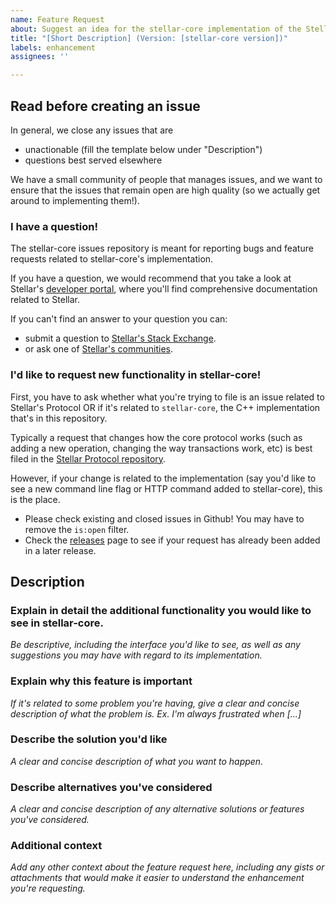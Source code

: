 ```yaml
---
name: Feature Request
about: Suggest an idea for the stellar-core implementation of the Stellar Protocol
title: "[Short Description] (Version: [stellar-core version])"
labels: enhancement
assignees: ''

---
```


## Read before creating an issue

In general, we close any issues that are
* unactionable (fill the template below under "Description")
* questions best served elsewhere

We have a small community of people that manages issues, and we want to ensure that the issues that remain open are high quality (so we actually get around to implementing them!).

### I have a question!

The stellar-core issues repository is meant for reporting bugs and feature requests related to stellar-core's implementation.

If you have a question, we would recommend that you take a look at Stellar's [developer portal][1], where you'll find comprehensive documentation related to Stellar.

If you can't find an answer to your question you can:
* submit a question to [Stellar's Stack Exchange][2].
* or ask one of [Stellar's communities][3].

[1]: https://www.stellar.org/developers/
[2]: https://stellar.stackexchange.com/
[3]: https://www.stellar.org/community/#communities

### I'd like to request new functionality in stellar-core!

First, you have to ask whether what you're trying to file is an issue related to Stellar's Protocol
OR if it's related to `stellar-core`, the C++ implementation that's in this repository.

Typically a request that changes how the core protocol works (such as adding a new operation, changing the way transactions work, etc) is best filed in the [Stellar Protocol repository][4].

However, if your change is related to the implementation (say you'd like to see a new command line
flag or HTTP command added to stellar-core), this is the place.

* Please check existing and closed issues in Github! You may have to remove the `is:open` filter.
* Check the [releases](https://github.com/stellar/stellar-core/releases) page to see if your request has already been added in a later release.

[4]: https://github.com/stellar/stellar-protocol/issues

## Description
### Explain in detail the additional functionality you would like to see in stellar-core.

*Be descriptive, including the interface you'd like to see, as well as any suggestions you may have
with regard to its implementation.*

### Explain why this feature is important
*If it's related to some problem you're having, give a clear and concise description of what the problem is. Ex. I'm always frustrated when [...]*

### Describe the solution you'd like
*A clear and concise description of what you want to happen.*

### Describe alternatives you've considered
*A clear and concise description of any alternative solutions or features you've considered.*

### Additional context
*Add any other context about the feature request here, including any gists or attachments that would make it easier to understand the enhancement you're requesting.*
